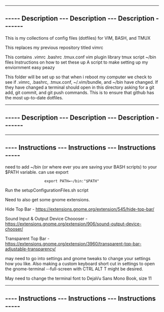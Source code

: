
-------------------------------------------------------------------------
-----    Description    ---    Description    ---   Description   -------
-------------------------------------------------------------------------

This is my collections of config files (dotfiles) for VIM, BASH, and TMUX

This replaces my previous repository titled vimrc 

This contains
    .vimrc
    .bashrc
    .tmux.conf
    vim plugin library
    tmux script
    ~/bin files
    Instructions on how to set these up
    A script to make setting up my enviornment easy peazy

This folder will be set up so that when i reboot my computer we check to 
see if .vimrc, .bashrc, .tmux.conf, ~/.vim/bundle, and ~/bin have changed.
If they have changed a terminal should open in this directory asking for a 
git add, git commit, and git push commands. This is to ensure that github
has the most up-to-date dotfiles. 


-------------------------------------------------------------------------
-----    Description    ---    Description    ---   Description   -------
-------------------------------------------------------------------------


-------------------------------------------------------------------------
----    Instructions    ---    Instructions    ---   Instructions   -----
-------------------------------------------------------------------------


need to add ~/bin (or where ever you are saving your BASH scripts) to
your $PATH variable. can use export 

                      export PATH=~/bin:"$PATH"

Run the setupConfigurationFiles.sh script

Need to also get some gnome extensions.

Hide Top Bar - 
https://extensions.gnome.org/extension/545/hide-top-bar/

Sound Input & Output Device Choooser - 
https://extensions.gnome.org/extension/906/sound-output-device-chooser/

Transparent Top Bar - 
https://extensions.gnome.org/extension/3960/transparent-top-bar-adjustable-transparency/

may need to go into settings and gnome tweaks to change your settings 
how you like. Also making a custom keyboard short cut in settings to open
the gnome-terminal --full-screen with CTRL ALT T might be desired.

May need to change the terminal font to DejaVu Sans Mono Book, size 11

-------------------------------------------------------------------------
----    Instructions    ---    Instructions    ---   Instructions   -----
-------------------------------------------------------------------------
